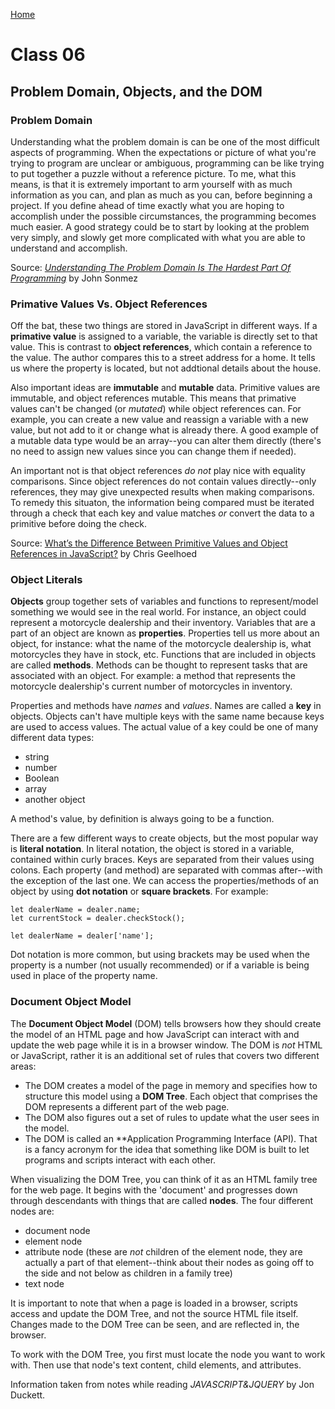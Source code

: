 [Home](README.md)

# Class 06

## Problem Domain, Objects, and the DOM

### Problem Domain

Understanding what the problem domain is can be one of the most difficult aspects of programming.
When the expectations or picture of what you're trying to program are unclear or ambiguous, programming can be like trying to put together a puzzle without a reference picture.
To me, what this means, is that it is extremely important to arm yourself with as much information as you can, and plan as much as you can, before beginning a project.
If you define ahead of time exactly what you are hoping to accomplish under the possible circumstances, the programming becomes much easier.
A good strategy could be to start by looking at the problem very simply, and slowly get more complicated with what you are able to understand and accomplish.

Source: [*Understanding The Problem Domain Is The Hardest Part Of Programming*](https://simpleprogrammer.com/understanding-the-problem-domain-is-the-hardest-part-of-programming) by John Sonmez

### Primative Values Vs. Object References

Off the bat, these two things are stored in JavaScript in different ways.
If a **primative value** is assigned to a variable, the variable is directly set to that value.
This is contrast to **object references**, which contain a reference to the value.
The author compares this to a street address for a home.
It tells us where the property is located, but not addtional details about the house.

Also important ideas are **immutable** and **mutable** data.
Primitive values are immutable, and object references mutable.
This means that primative values can't be changed (or *mutated*) while object references can.
For example, you can create a new value and reassign a variable with a new value, but not add to it or change what is already there.
A good example of a mutable data type would be an array--you can alter them directly (there's no need to assign new values since you can change them if needed).

An important not is that object references *do not* play nice with equality comparisons.
Since object references do not contain values directly--only references, they may give unexpected results when making comparisons.
To remedy this situaton, the information being compared must be iterated through a check that each key and value matches *or* convert the data to a primitive before doing the check.

Source: [What’s the Difference Between Primitive Values and Object References in JavaScript?](https://betterprogramming.pub/intermediate-javascript-whats-the-difference-between-primitive-values-and-object-references-e863d70677b) by Chris Geelhoed

### Object Literals

**Objects** group together sets of variables and functions to represent/model something we would see in the real world.
For instance, an object could represent a motorcycle dealership and their inventory.
Variables that are a part of an object are known as **properties**.
Properties tell us more about an object, for instance: what the name of the motorcycle dealership is, what motorcycles they have in stock, etc.
Functions that are included in objects are called **methods**.
Methods can be thought to represent tasks that are associated with an object.
For example: a method that represents the motorcycle dealership's current number of motorcycles in inventory.

Properties and methods have *names* and *values*.
Names are called a **key** in objects.
Objects can't have multiple keys with the same name because keys are used to access values.
The actual value of a key could be one of many different data types:

- string
- number
- Boolean
- array
- another object

A method's value, by definition is always going to be a function.

There are a few different ways to create objects, but the most popular way is **literal notation**.
In literal notation, the object is stored in a variable, contained within curly braces.
Keys are separated from their values using colons.
Each property (and method) are separated with commas after--with the exception of the last one.
We can access the properties/methods of an object by using **dot notation** or **square brackets**.
For example:

```
let dealerName = dealer.name;
let currentStock = dealer.checkStock();

let dealerName = dealer['name'];
```

Dot notation is more common, but using brackets may be used when the property is a number (not usually recommended) or if a variable is being used in place of the property name.

### Document Object Model

The **Document Object Model** (DOM) tells browsers how they should create the model of an HTML page and how JavaScript can interact with and update the web page while it is in a browser window.
The DOM is *not* HTML or JavaScript, rather it is an additional set of rules that covers two different areas:

- The DOM creates a model of the page in memory and specifies how to structure this model using a **DOM Tree**. Each object that comprises the DOM represents a different part of the web page.
- The DOM also figures out a set of rules to update what the user sees in the model.
- The DOM is called an **Application Programming Interface (API). That is a fancy acronym for the idea that something like DOM is built to let programs and scripts interact with each other.

When visualizing the DOM Tree, you can think of it as an HTML family tree for the web page.
It begins with the 'document' and progresses down through descendants with things that are called **nodes**.
The four different nodes are:

- document node
- element node
- attribute node (these are *not* children of the element node, they are actually a part of that element--think about their nodes as going off to the side and not below as children in a family tree)
- text node

It is important to note that when a page is loaded in a browser, scripts access and update the DOM Tree, and not the source HTML file itself.
Changes made to the DOM Tree can be seen, and are reflected in, the browser.

To work with the DOM Tree, you first must locate the node you want to work with.
Then use that node's text content, child elements, and attributes.

Information taken from notes while reading *JAVASCRIPT&JQUERY* by Jon Duckett.
